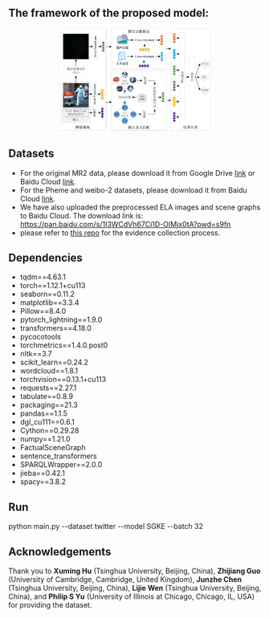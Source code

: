 ## The framework of the proposed model:

<div align="center">
<img src='./fig/model.png' width='60%'>
</div>

## Datasets
* For the original MR2 data, please download it from Google Drive  <a href="https://drive.google.com/file/d/14NNqLKSW1FzLGuGkqwlzyIPXnKDzEFX4/view?usp=sharing" target='_blank'>link</a>  or Baidu Cloud  <a href="https://pan.baidu.com/s/1OV_Oab0zQgI8P2Wo1qwBuw?pwd=1odv" target='_blank'>link</a>.
* For the Pheme and weibo-2 datasets, please download it from Baidu Cloud  <a href="https://pan.baidu.com/s/1G6GXIvPZctHQctrBt4ibfg?pwd=tbet" target='_blank'>link</a>.
* We have also uploaded the preprocessed ELA images and scene graphs to Baidu Cloud. The download link is: https://pan.baidu.com/s/1I3WCdVh67Ci1D-OIMjx0tA?pwd=s9fn
* please refer to [this repo](https://github.com/S-Abdelnabi/OoC-multi-modal-fc) for the evidence collection process. 
  
## Dependencies
* tqdm==4.63.1
* torch==1.12.1+cu113
* seaborn==0.11.2
* matplotlib==3.3.4
* Pillow==8.4.0
* pytorch_lightning==1.9.0
* transformers==4.18.0
* pycocotools
* torchmetrics==1.4.0.post0
* nltk==3.7
* scikit_learn==0.24.2
* wordcloud==1.8.1
* torchvision==0.13.1+cu113
* requests==2.27.1
* tabulate==0.8.9
* packaging==21.3
* pandas==1.1.5
* dgl_cu111==0.6.1
* Cython==0.29.28
* numpy==1.21.0
* FactualSceneGraph
* sentence_transformers
* SPARQLWrapper==2.0.0
* jieba==0.42.1
* spacy==3.8.2

## Run
python main.py --dataset twitter --model SGKE --batch 32

## Acknowledgements
Thank you to **Xuming Hu** (Tsinghua University, Beijing, China), **Zhijiang Guo** (University of Cambridge, Cambridge, United Kingdom), **Junzhe Chen** (Tsinghua University, Beijing, China), **Lijie Wen** (Tsinghua University, Beijing, China), and **Philip S Yu** (University of Illinois at Chicago, Chicago, IL, USA) for providing the dataset.


